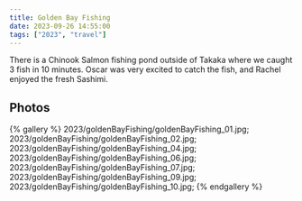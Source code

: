 ```yaml
---
title: Golden Bay Fishing
date: 2023-09-26 14:55:00
tags: ["2023", "travel"]
---
```


There is a Chinook Salmon fishing pond outside of Takaka where we caught 3 fish in 10 minutes. Oscar was very excited to catch the fish, and Rachel enjoyed the fresh Sashimi.

## Photos

{% gallery %}
2023/goldenBayFishing/goldenBayFishing_01.jpg;
2023/goldenBayFishing/goldenBayFishing_02.jpg;
2023/goldenBayFishing/goldenBayFishing_04.jpg;
2023/goldenBayFishing/goldenBayFishing_06.jpg;
2023/goldenBayFishing/goldenBayFishing_07.jpg;
2023/goldenBayFishing/goldenBayFishing_09.jpg;
2023/goldenBayFishing/goldenBayFishing_10.jpg;
{% endgallery %}

